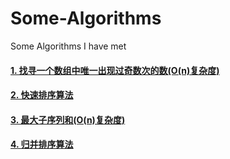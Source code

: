 # Some-Algorithms
Some Algorithms I have met

#### [1. 找寻一个数组中唯一出现过奇数次的数(O(n)复杂度)](https://github.com/susufqx/Some-Algorithms/blob/master/findoddcounts.c)
#### [2. 快速排序算法](https://github.com/susufqx/Some-Algorithms/blob/master/quicksort.c)
#### [3. 最大子序列和(O(n)复杂度)](https://github.com/susufqx/Some-Algorithms/blob/master/maxsubsum.c)
#### [4. 归并排序算法](https://github.com/susufqx/Some-Algorithms/blob/master/fusionsort.c)